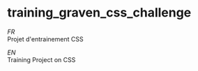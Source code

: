 # training_graven_css_challenge  
  
*FR*  
Projet d'entrainement CSS  
  
*EN*  
Training Project on CSS  
